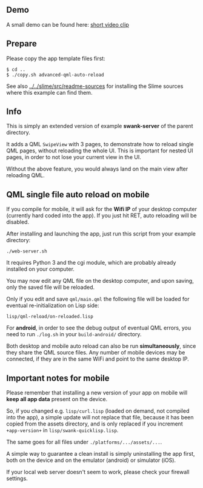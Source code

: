 
Demo
----

A small demo can be found here: [short video clip](http://cl-repl.org/lqml.htm)



Prepare
-------

Please copy the app template files first:
```
$ cd ..
$ ./copy.sh advanced-qml-auto-reload
```

See also [../../slime/src/readme-sources](../../slime/src/readme-sources.md) for
installing the Slime sources where this example can find them.



Info
----

This is simply an extended version of example **swank-server** of the parent
directory.

It adds a QML `SwipeView` with 3 pages, to demonstrate how to reload single
QML pages, without reloading the whole UI. This is important for nested UI
pages, in order to not lose your current view in the UI.

Without the above feature, you would always land on the main view after
reloading QML.



QML single file auto reload on mobile
-------------------------------------

If you compile for mobile, it will ask for the **Wifi IP** of your desktop
computer (currently hard coded into the app). If you just hit RET, auto
reloading will be disabled.

After installing and launching the app, just run this script from your example
directory:
```
./web-server.sh
```
It requires Python 3 and the cgi module, which are probably already installed
on your computer.

You may now edit any QML file on the desktop computer, and upon saving, only
the saved file will be reloaded.

Only if you edit and save `qml/main.qml` the following file will be loaded for
eventual re-initialization on Lisp side:
```
lisp/qml-reload/on-reloaded.lisp
```
For **android**, in order to see the debug output of eventual QML errors, you
need to run `./log.sh` in your `build-android/` directory.

Both desktop and mobile auto reload can also be run **simultaneously**, since
they share the QML source files. Any number of mobile devices may be connected,
if they are in the same WiFi and point to the same desktop IP.


Important notes for mobile
--------------------------

Please remember that installing a new version of your app on mobile will
**keep all app data** present on the device.

So, if you changed e.g. `lisp/curl.lisp` (loaded on demand, not compiled into
the app), a simple update will not replace that file, because it has been
copied from the assets directory, and is only replaced if you increment
`+app-version+` in `lisp/swank-quicklisp.lisp`.

The same goes for all files under `./platforms/.../assets/...`.

A simple way to guarantee a clean install is simply uninstalling the app first,
both on the device and on the emulator (android) or simulator (iOS).

If your local web server doesn't seem to work, please check your firewall
settings.
